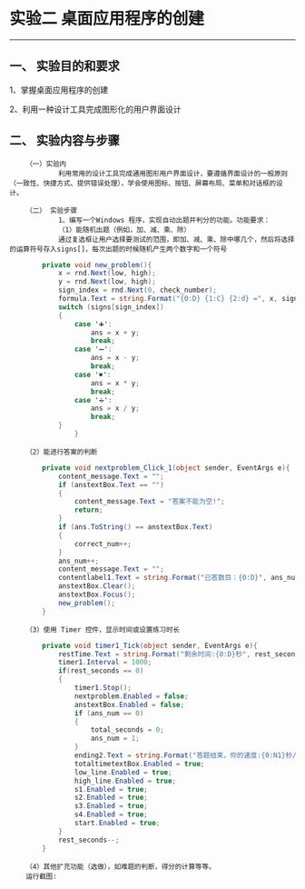 # 实验二 桌面应用程序的创建

---

## 一、 实验目的和要求

1、掌握桌面应用程序的创建

2、利用一种设计工具完成图形化的用户界面设计

## 二、 实验内容与步骤
        （一）实验内
                利用常用的设计工具完成通用图形用户界面设计，要遵循界面设计的一般原则（一致性、快捷方式、提供错误处理），学会使用图标、按钮、屏幕布局、菜单和对话框的设计。

        （二） 实验步骤
                1、编写一个Windows 程序，实现自动出题并判分的功能。功能要求：
                （1）能随机出题（例如，加、减、乘、除）
                通过复选框让用户选择要测试的范围，即加、减、乘、除中哪几个，然后将选择的运算符号存入signs[]，每次出题的时候随机产生两个数字和一个符号

``` c#
        private void new_problem(){        
            x = rnd.Next(low, high);            
            y = rnd.Next(low, high);            
            sign_index = rnd.Next(0, check_number);            
            formula.Text = string.Format("{0:D} {1:C} {2:d} =", x, signs[sign_index], y);            
            switch (signs[sign_index])            
            {            
                case '➕':                
                    ans = x + y;                    
                    break;
                case '➖':
                    ans = x - y;
                    break;
                case '✖':
                    ans = x * y;
                    break;
                case '➗':
                    ans = x / y;
                    break;
            }
                }
  ```

        （2）能进行答案的判断
```c#
        private void nextproblem_Click_1(object sender, EventArgs e){
            content_message.Text = "";
            if (anstextBox.Text == "")
            {
                content_message.Text = "答案不能为空!";
                return;
            }
            if (ans.ToString() == anstextBox.Text)
            {
                correct_num++;
            }
            ans_num++;
            content_message.Text = "";
            contentlabel1.Text = string.Format("已答数目：{0:D}", ans_num);
            anstextBox.Clear();
            anstextBox.Focus();
            new_problem();
        }
```        
                

        （3）使用 Timer 控件，显示时间或设置练习时长
```c#
        private void timer1_Tick(object sender, EventArgs e){
            restTime.Text = string.Format("剩余时间:{0:D}秒", rest_seconds);
            timer1.Interval = 1000;
            if(rest_seconds == 0)
            {
                timer1.Stop();
                nextproblem.Enabled = false;
                anstextBox.Enabled = false;
                if (ans_num == 0)
                {
                    total_seconds = 0;
                    ans_num = 1;
                }
                ending2.Text = string.Format("答题结束，你的速度:{0:N1}秒/题",((float)total_seconds)/((float)ans_num));
                totaltimetextBox.Enabled = true;
                low_line.Enabled = true;
                high_line.Enabled = true;
                s1.Enabled = true;
                s2.Enabled = true;
                s3.Enabled = true;
                s4.Enabled = true;
                start.Enabled = true;
            }
            rest_seconds--;
        }
```                

        （4）其他扩充功能（选做），如难题的判断，得分的计算等等。
        运行截图:












 




















